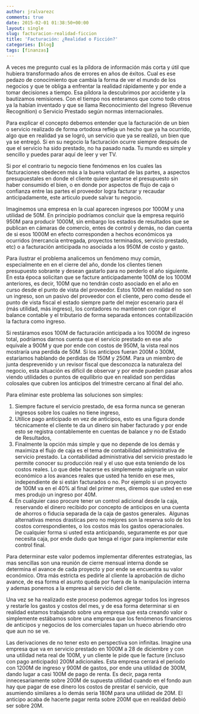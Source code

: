 ```yaml
---
author: jralvarezc
comments: true
date: 2015-02-01 01:38:50+00:00
layout: single
slug: facturacion-realidad-ficcion
title: 'Facturación: ¿Realidad o Ficción?'
categories: [blog]
tags: [finanzas]
---
```


A veces me pregunto cual es la píldora de información más corta y útil que
hubiera transformado años de errores en años de éxitos. Cual es ese pedazo de
conocimiento que cambia la forma de ver el mundo de los negocios y que te obliga
a enfrentar la realidad rápidamente y por ende a tomar decisiones a tiempo. Esa
píldora la descubrimos por accidente y la bautizamos remisiones. Con el tiempo
nos enteramos que como todo otros ya la habían inventado y que se llama
Reconocimiento del Ingreso (Revenue Recognition) o Servicio Prestado según
normas internacionales.

Para explicar el concepto debemos entender que la facturación de un bien o
servicio realizado de forma ortodoxa refleja un hecho que ya ha ocurrido, algo
que en realidad ya se logró, un servicio que ya se realizó, un bien que ya se
entregó. Si en su negocio la facturación ocurre siempre después de que el
servicio ha sido prestado, no ha pasado nada. Tu mundo es simple y sencillo y
puedes parar aquí de leer y ver TV.

Si por el contrario tu negocio tiene fenómenos en los cuales las facturaciones
obedecen más a la buena voluntad de las partes, a aspectos presupuestales en
donde el cliente quiere gastarse el presupuesto sin haber consumido el bien, o
en donde por aspectos de flujo de caja o confianza entre las partes el proveedor
logra facturar y recaudar anticipadamente, este articulo puede salvar tu
negocio.

Imaginemos una empresa en la cual aparecen ingresos por 1000M y una utilidad de
50M. En principio podríamos concluir que la empresa requirió 950M para producir
1000M, sin embargo los estados de resultados que se publican en cámaras de
comercio, entes de control y demás, no dan cuenta de si esos 1000M en efecto
corresponden a hechos económicos ya ocurridos (mercancía entregada, proyectos
terminados, servicio prestado, etc) o a facturación anticipada no asociada a los
950M de costo y gasto.

Para ilustrar el problema analicemos un fenómeno muy común, especialmente en en
el cierre del año, donde los clientes tienen presupuesto sobrante y desean
gastarlo para no perderlo el año siguiente. En esta época solicitan que se
facture anticipadamente 100M de los 1000M anteriores, es decir, 100M que no
tendrán costo asociado en el año en curso desde el punto de vista del
proveedor. Estos 100M en realidad no son un ingreso, son un pasivo del proveedor
con el cliente, pero como desde el punto de vista fiscal el estado siempre parte
del mejor escenario para él (más utilidad, más ingreso), los contadores no
mantienen con rigor el balance contable y el tributario de forma separada
entonces contabilización la factura como ingreso.

Si restáramos esos 100M de facturación anticipada a los 1000M de ingreso total,
podríamos darnos cuenta que el servicio prestado en ese año equivale a 900M y
que por ende con costos de 950M, la vista real nos mostraría una perdida de
50M. Si los anticipos fueran 200M o 300M, estaríamos hablando de perdidas de
150M y 250M. Para un miembro de junta desprevenido y un revisor fiscal que
desconozca la naturaleza del negocio, esta situación es difícil de observar y
por ende pueden pasar años viendo utilidades o puntos de equilibrio que en
realidad son perdidas colosales que cubren los anticipos del trimestre cercano
al final del año.

Para eliminar este problema las soluciones son simples:

  1. Siempre facture el servicio prestado, de esa forma nunca se generan
  ingresos sobre los cuales no tiene ingreso,
  2. Utilice pago anticipado en vez de anticipos, esto es una figura donde
  técnicamente el cliente te da un dinero sin haber facturado y por ende esto se
  registra contablemente en cuentas de balance y no de Estado de Resultados,
  3. Finalmente la opción más simple y que no depende de los demás y maximiza el
  flujo de caja es el tema de contabilidad administrativa de servicio
  prestado. La contabilidad administrativa del servicio prestado le permite
  conocer su producción real y el uso que esta teniendo de los costos reales. Lo
  que debe hacerse es simplemente asignarle un valor económico a los avances
  reales que usted ha tenido en ese mes, independiente de si están facturados o
  no. Por ejemplo si un proyecto de 100M va en el 40% al final del primer mes,
  diremos que usted en ese mes produjo un ingreso por 40M.
  4. En cualquier caso procure tener un control adicional desde la caja,
  reservando el dinero recibido por concepto de anticipos en una cuenta de
  ahorros o fiducia separada de la caja de gastos generales.  Algunas
  alternativas menos drasticas pero no mejores son la reserva solo de los costos
  correspondientes, o los costos más los gastos operacionales.   De cualquier
  forma si usted esta anticipando, seguramente es por que necesita caja, por
  ende dudo que tenga el rigor para implementar este control final.

Para determinar este valor podemos implementar diferentes estrategias, las mas
sencillas son una reunión de cierre mensual interna donde se determina el avance
de cada proyecto y por ende se encuentra su valor económico. Otra más estricta
es pedirle al cliente la aprobación de dicho avance, de esa forma el asunto
queda por fuera de la manipulación interna y ademas ponemos a la empresa al
servicio del cliente.

Una vez se ha realizado este proceso podemos agregar todos los ingresos y
restarle los gastos y costos del mes, y de esa forma determinar si en realidad
estamos trabajando sobre una empresa que esta creando valor o simplemente
estábamos sobre una empresa que los fenómenos financieros de anticipos y
negocios de los comerciales tapan un hueco abriendo otro que aun no se ve.

Las derivaciones de no tener esto en perspectiva son infinitas. Imagine una
empresa que va en servicio prestado en 1000M a 28 de diciembre y con una
utilidad neta real de 100M, y un cliente le pide que le facture (incluso con
pago anticipado) 200M adicionales. Esta empresa cerrará el periodo con 1200M de
ingreso y 900M de gastos, por ende una utilidad de 300M, dando lugar a casi 100M
de pago de renta. Es decir, paga renta innecesariamente sobre 200M de supuesta
utilidad cuando en el fondo aun hay que pagar de ese dinero los costos de
prestar el servicio, que asumiendo similares a lo demás seria 180M para una
utilidad de 20M. El anticipo acaba de hacerte pagar renta sobre 200M que en
realidad debió ser sobre 20M.

